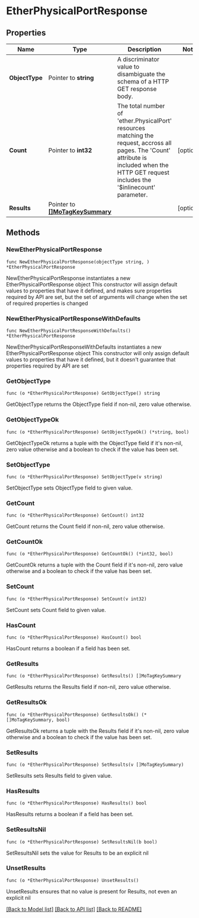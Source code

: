 # EtherPhysicalPortResponse

## Properties

Name | Type | Description | Notes
------------ | ------------- | ------------- | -------------
**ObjectType** | Pointer to **string** | A discriminator value to disambiguate the schema of a HTTP GET response body. | 
**Count** | Pointer to **int32** | The total number of &#39;ether.PhysicalPort&#39; resources matching the request, accross all pages. The &#39;Count&#39; attribute is included when the HTTP GET request includes the &#39;$inlinecount&#39; parameter. | [optional] 
**Results** | Pointer to [**[]MoTagKeySummary**](mo.TagKeySummary.md) |  | [optional] 

## Methods

### NewEtherPhysicalPortResponse

`func NewEtherPhysicalPortResponse(objectType string, ) *EtherPhysicalPortResponse`

NewEtherPhysicalPortResponse instantiates a new EtherPhysicalPortResponse object
This constructor will assign default values to properties that have it defined,
and makes sure properties required by API are set, but the set of arguments
will change when the set of required properties is changed

### NewEtherPhysicalPortResponseWithDefaults

`func NewEtherPhysicalPortResponseWithDefaults() *EtherPhysicalPortResponse`

NewEtherPhysicalPortResponseWithDefaults instantiates a new EtherPhysicalPortResponse object
This constructor will only assign default values to properties that have it defined,
but it doesn't guarantee that properties required by API are set

### GetObjectType

`func (o *EtherPhysicalPortResponse) GetObjectType() string`

GetObjectType returns the ObjectType field if non-nil, zero value otherwise.

### GetObjectTypeOk

`func (o *EtherPhysicalPortResponse) GetObjectTypeOk() (*string, bool)`

GetObjectTypeOk returns a tuple with the ObjectType field if it's non-nil, zero value otherwise
and a boolean to check if the value has been set.

### SetObjectType

`func (o *EtherPhysicalPortResponse) SetObjectType(v string)`

SetObjectType sets ObjectType field to given value.


### GetCount

`func (o *EtherPhysicalPortResponse) GetCount() int32`

GetCount returns the Count field if non-nil, zero value otherwise.

### GetCountOk

`func (o *EtherPhysicalPortResponse) GetCountOk() (*int32, bool)`

GetCountOk returns a tuple with the Count field if it's non-nil, zero value otherwise
and a boolean to check if the value has been set.

### SetCount

`func (o *EtherPhysicalPortResponse) SetCount(v int32)`

SetCount sets Count field to given value.

### HasCount

`func (o *EtherPhysicalPortResponse) HasCount() bool`

HasCount returns a boolean if a field has been set.

### GetResults

`func (o *EtherPhysicalPortResponse) GetResults() []MoTagKeySummary`

GetResults returns the Results field if non-nil, zero value otherwise.

### GetResultsOk

`func (o *EtherPhysicalPortResponse) GetResultsOk() (*[]MoTagKeySummary, bool)`

GetResultsOk returns a tuple with the Results field if it's non-nil, zero value otherwise
and a boolean to check if the value has been set.

### SetResults

`func (o *EtherPhysicalPortResponse) SetResults(v []MoTagKeySummary)`

SetResults sets Results field to given value.

### HasResults

`func (o *EtherPhysicalPortResponse) HasResults() bool`

HasResults returns a boolean if a field has been set.

### SetResultsNil

`func (o *EtherPhysicalPortResponse) SetResultsNil(b bool)`

 SetResultsNil sets the value for Results to be an explicit nil

### UnsetResults
`func (o *EtherPhysicalPortResponse) UnsetResults()`

UnsetResults ensures that no value is present for Results, not even an explicit nil

[[Back to Model list]](../README.md#documentation-for-models) [[Back to API list]](../README.md#documentation-for-api-endpoints) [[Back to README]](../README.md)



